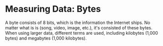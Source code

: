 
# Measuring Data: Bytes

A byte consists of 8 bits, which is the information the Internet ships. No matter what is is (song, video, image, etc.), it's consisted of these bytes. When using larger data, different terms are used, including kilobytes (1,000 bytes) and megabytes (1,000 kilobytes).
